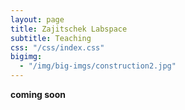 ```yaml
---
layout: page
title: Zajitschek Labspace
subtitle: Teaching
css: "/css/index.css"
bigimg:
  - "/img/big-imgs/construction2.jpg" 
---
```



 **coming soon**
